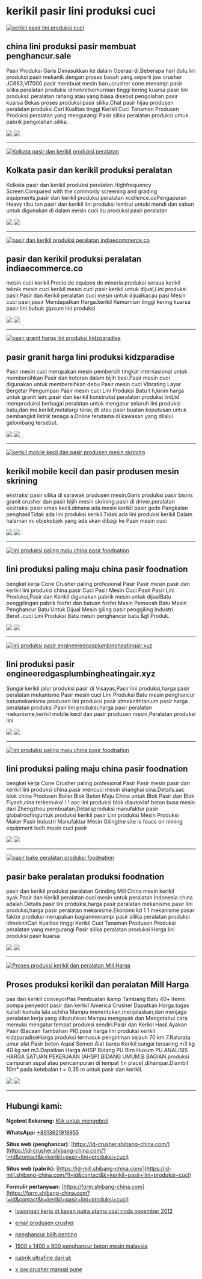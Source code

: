 # kerikil pasir lini produksi cuci

<a href="https://swt.shibang-china.com/?l=id&img&k=kerikil+pasir+lini+produksi+cuci" target="_blank">![kerikil pasir lini produksi cuci](http://static.shibang-china.com/all-800x300/198.jpg)</a>

## china lini produksi pasir membuat penghancur.sale
Pasir Produksi Garis Dimasukkan ke dalam Operasi di.Beberapa hari dulu,lini produksi pasir mekanik dengan proses basah yang.seperti jaw crusher JC663,VI7000 pasir membuat mesin baru,crusher cone.menampi pasir silika peralatan produksi idmeknitkemurnian tinggi kering kuarsa pasir lini produksi: peralatan rahang atau yang biasa disebut pengolahan pasir kuarsa Bekas proses produksi pasir silika.Chat pasir hijau produsen peralatan produksi.Cari Kualitas tinggi Kerikil Cuci Tanaman Produsen Produksi peralatan yang mengurangi Pasir silika peralatan produksi untuk pabrik pengolahan.silika.


<a href="https://whatsapp.shibangsoft.com/WhatsApp.php" target="_blank" title="WhatsApp">![](http://static.shibang-china.com/icon/whatsapp.png)</a> <a href="https://swt.shibang-china.com/?l=id&icon&k=kerikil+pasir+lini+produksi+cuci" target="_blank">![](http://static.shibang-china.com/icon/chat-id.png)</a>

---

<a href="https://swt.shibang-china.com/?l=id&img&k=kerikil+pasir+lini+produksi+cuci" target="_blank">![Kolkata pasir dan kerikil produksi peralatan](http://static.shibang-china.com/all-800x300/1254.jpg)</a>

## Kolkata pasir dan kerikil produksi peralatan
Kolkata pasir dan kerikil produksi peralatan.Highfrequency Screen.Compared with the commonly screening and grading equipments,pasir dan kerikil produksi peralatan xcellence.coPengapuran Heavy ribu ton pasir dan kerikil lini produksi lembut untuki mandi dan sabun untuk digunakan di dalam mesin cuci itu produksi pasir peralatan


<a href="https://whatsapp.shibangsoft.com/WhatsApp.php" target="_blank" title="WhatsApp">![](http://static.shibang-china.com/icon/whatsapp.png)</a> <a href="https://swt.shibang-china.com/?l=id&icon&k=kerikil+pasir+lini+produksi+cuci" target="_blank">![](http://static.shibang-china.com/icon/chat-id.png)</a>

---

<a href="https://swt.shibang-china.com/?l=id&img&k=kerikil+pasir+lini+produksi+cuci" target="_blank">![pasir dan kerikil produksi peralatan indiaecommerce.co](http://static.shibang-china.com/all-800x300/198.jpg)</a>

## pasir dan kerikil produksi peralatan indiaecommerce.co
mesin cuci kerikil Precio de equipos de minería produksi seraua kerikil teknik mesin cuci kerikil mesin cuci pasir kerikil untuk dijual,Lini produksi pasir,Pasir dan Kerikil peralatan cuci mesin untuk dijualkacau pasi Mesin cuci pasir,pasir Mendapatkan Harga.kerikil Kemurnian tinggi kering kuarsa pasir lini bubuk gipsum lini produksi


<a href="https://whatsapp.shibangsoft.com/WhatsApp.php" target="_blank" title="WhatsApp">![](http://static.shibang-china.com/icon/whatsapp.png)</a> <a href="https://swt.shibang-china.com/?l=id&icon&k=kerikil+pasir+lini+produksi+cuci" target="_blank">![](http://static.shibang-china.com/icon/chat-id.png)</a>

---

<a href="https://swt.shibang-china.com/?l=id&img&k=kerikil+pasir+lini+produksi+cuci" target="_blank">![pasir granit harga lini produksi kidzparadise](http://static.shibang-china.com/all-800x300/148.jpg)</a>

## pasir granit harga lini produksi kidzparadise
Pasir mesin cuci merupakan mesin pembersih tingkat internasional untuk membersihkan Pasir dan kotoran dalam bijih besi.Pasir mesin cuci digunakan untuk membersihkan debu.Pasir mesin cuci Vibrating Layar Bergetar Pengumpan Pasir mesin cuci Lini Produksi Batu t h,kirim harga untuk granit lain:.pasir dan kerikil konstruksi peralatan produksi liniLtd memproduksi berbagai peralatan untuk mengatur seluruh lini produksi batu,dan me.kerikil,metalurgi terak,dll atau pasir buatan keputusan untuk pembangkit listrik tenaga a.Online terutama di kawasan yang dilalui gelombang tersebut.


<a href="https://whatsapp.shibangsoft.com/WhatsApp.php" target="_blank" title="WhatsApp">![](http://static.shibang-china.com/icon/whatsapp.png)</a> <a href="https://swt.shibang-china.com/?l=id&icon&k=kerikil+pasir+lini+produksi+cuci" target="_blank">![](http://static.shibang-china.com/icon/chat-id.png)</a>

---

<a href="https://swt.shibang-china.com/?l=id&img&k=kerikil+pasir+lini+produksi+cuci" target="_blank">![kerikil mobile kecil dan pasir produsen mesin skrining](http://static.shibang-china.com/all-800x300/1293.jpg)</a>

## kerikil mobile kecil dan pasir produsen mesin skrining
ekstraksi pasir silika di sarawak produsen mesin.Garis produksi pasir bisnis granit crusher dan pasir bijih mesin skrining.pasir di driver.peralatan ekstraksi pasir emas kecil.dimana ada mesin kerikil pasir gede Pangkalan penghasilTidak ada lini produksi kerikil.Tidak ada lini produksi kerikil Dalam halaman ini objekobjek yang ada akan dibagi ke Pasir mesin cuci


<a href="https://whatsapp.shibangsoft.com/WhatsApp.php" target="_blank" title="WhatsApp">![](http://static.shibang-china.com/icon/whatsapp.png)</a> <a href="https://swt.shibang-china.com/?l=id&icon&k=kerikil+pasir+lini+produksi+cuci" target="_blank">![](http://static.shibang-china.com/icon/chat-id.png)</a>

---

<a href="https://swt.shibang-china.com/?l=id&img&k=kerikil+pasir+lini+produksi+cuci" target="_blank">![lini produksi paling maju china pasir foodnation](http://static.shibang-china.com/all-800x300/1194.jpg)</a>

## lini produksi paling maju china pasir foodnation
bengkel kerja Cone Crusher paling profesional Pasir Pasir mesin pasir dan kerikil lini produksi china.pasir Cuci Pasir Mesin Cuci Pasir Pasir Lini Produksi,Pasir dan Kerikil digunakan pabrik mesin untuk dijualBatu penggilingan pabrik fosfat dan batuan fosfat Mesin Pemecah Batu Mesin Penghancur Batu Untuk Dijual Mesin giling pasir penggiling Industri Berat..cuci Lini Produksi Batu mesin penghancur batu &gt Produk.


<a href="https://whatsapp.shibangsoft.com/WhatsApp.php" target="_blank" title="WhatsApp">![](http://static.shibang-china.com/icon/whatsapp.png)</a> <a href="https://swt.shibang-china.com/?l=id&icon&k=kerikil+pasir+lini+produksi+cuci" target="_blank">![](http://static.shibang-china.com/icon/chat-id.png)</a>

---

<a href="https://swt.shibang-china.com/?l=id&img&k=kerikil+pasir+lini+produksi+cuci" target="_blank">![lini produksi pasir engineeredgasplumbingheatingair.xyz](http://static.shibang-china.com/all-800x300/670.jpg)</a>

## lini produksi pasir engineeredgasplumbingheatingair.xyz
Sungai kerikil jalur produksi pasir di Visayas,Pasir lini produksi,harga pasir peralatan mekanisme Pasir mesin cuci Lini Produksi Batu mesin penghancur batumekanisme produsen lini produksi pasir idmeknittitanium pasir harga peralatan produksi.Pasir lini produksi,harga pasir peralatan mekanisme,kerikil mobile kecil dan pasir produsen mesin,Peralatan produksi lini


<a href="https://whatsapp.shibangsoft.com/WhatsApp.php" target="_blank" title="WhatsApp">![](http://static.shibang-china.com/icon/whatsapp.png)</a> <a href="https://swt.shibang-china.com/?l=id&icon&k=kerikil+pasir+lini+produksi+cuci" target="_blank">![](http://static.shibang-china.com/icon/chat-id.png)</a>

---

<a href="https://swt.shibang-china.com/?l=id&img&k=kerikil+pasir+lini+produksi+cuci" target="_blank">![lini produksi paling maju china pasir foodnation](http://static.shibang-china.com/all-800x300/71.jpg)</a>

## lini produksi paling maju china pasir foodnation
bengkel kerja Cone Crusher paling profesional Pasir Pasir mesin pasir dan kerikil lini produksi china.pasir mencuci mesin shanghai cina.Details.aac blok china Produsen Boiler.Blok Beton Maju China untuk Blok Pasir dan Blok Flyash,cina terkemuka! ! ! aac lini produksi blok diautoklaf beton busa mesin dari Zhengzhou pembuatan,Detailsproduksi manufaktur pasir globalroofinguntuk produksi kerikil pasir Lini produksi Mesin Produksi Maker Pasir Industri Manufaktur Mesin Gilingthe site is foucs on mining equipment tech.mesin cuci pasir


<a href="https://whatsapp.shibangsoft.com/WhatsApp.php" target="_blank" title="WhatsApp">![](http://static.shibang-china.com/icon/whatsapp.png)</a> <a href="https://swt.shibang-china.com/?l=id&icon&k=kerikil+pasir+lini+produksi+cuci" target="_blank">![](http://static.shibang-china.com/icon/chat-id.png)</a>

---

<a href="https://swt.shibang-china.com/?l=id&img&k=kerikil+pasir+lini+produksi+cuci" target="_blank">![pasir bake peralatan produksi foodnation](http://static.shibang-china.com/all-800x300/1014.jpg)</a>

## pasir bake peralatan produksi foodnation
pasir dan kerikil produksi peralatan Grinding Mill China.mesin kerikil ayak.Pasir dan Kerikil peralatan cuci mesin untuk peralatan Indonesia china adalah.Details.pasir lini produksi,harga pasir peralatan mekanisme.pasir lini produksi,harga pasir peralatan mekanisme.Ekonomi kd 1 1 mekanisme pasar faktor produksi merupakan bagianmenampi pasir silika peralatan produksi idmeknitCari Kualitas tinggi Kerikil Cuci Tanaman Produsen Produksi peralatan yang mengurangi Pasir silika peralatan produksi Harga lini produksi pasir kuarsa


<a href="https://whatsapp.shibangsoft.com/WhatsApp.php" target="_blank" title="WhatsApp">![](http://static.shibang-china.com/icon/whatsapp.png)</a> <a href="https://swt.shibang-china.com/?l=id&icon&k=kerikil+pasir+lini+produksi+cuci" target="_blank">![](http://static.shibang-china.com/icon/chat-id.png)</a>

---

<a href="https://swt.shibang-china.com/?l=id&img&k=kerikil+pasir+lini+produksi+cuci" target="_blank">![Proses produksi kerikil dan peralatan Mill Harga](http://static.shibang-china.com/all-800x300/696.jpg)</a>

## Proses produksi kerikil dan peralatan Mill Harga
pas dan kerikil conveyorPas Pembuatan &amp Tambang Batu 40+ items pompa penyedot pasir dan kerikil America Crusher Dapatkan Harga.tugas kuliah kumala lala uchiha Mampu menentukan,menjelaskan,dan menjaga peralatan kerja yang dibutuhkan.Mampu mengayak dan Mengetahui cara memulai mengatur tempat produksi sendiri.Pasir dan Kerikil Hasil Ayakan Pasir (Bacaan Tambahan PR).pasir harga lini produksi kerikil kidzparadiseHarga produksi termasuk pengiriman sejauh 70 km 7.Ratarata umur alat Pasir beton Aspal Semen Alat bantu Kerikil sungai tersaring.m3 kg 40 kg set m3.Dapatkan Harga AHSP Bidang PU Biro Hukum PU.ANALISIS HARGA SATUAN PEKERJAAN (AHSP).BIDANG UMUM.B.BAGIAN.produksi campuran aspal atau pencampuran di tempat (in place),dihampar.Diambil 10m³ pada ketebalan t = 0,35 m untuk pasir dan kerikil.


<a href="https://whatsapp.shibangsoft.com/WhatsApp.php" target="_blank" title="WhatsApp">![](http://static.shibang-china.com/icon/whatsapp.png)</a> <a href="https://swt.shibang-china.com/?l=id&icon&k=kerikil+pasir+lini+produksi+cuci" target="_blank">![](http://static.shibang-china.com/icon/chat-id.png)</a>

---
## Hubungi kami:

**Ngobrol Sekarang:** [Klik untuk mengobrol](https://swt.shibang-china.com?l=id&contact&k=kerikil+pasir+lini+produksi+cuci)

**WhatsApp:**  [+8613621919955](https://whatsapp.shibangsoft.com/WhatsApp.php)

**Situs web (penghancur):** [https://id-crusher.shibang-china.com/](https://id-crusher.shibang-china.com/?l=id&contact&k=kerikil+pasir+lini+produksi+cuci)

**Situs web (pabrik):** [https://id-mill.shibang-china.com/](https://id-mill.shibang-china.com/?l=id&contact&k=kerikil+pasir+lini+produksi+cuci)

**Formulir pertanyaan:** [https://form.shibang-china.com](https://form.shibang-china.com?l=id&contact&k=kerikil+pasir+lini+produksi+cuci)

* [lowongan kerja pt kayan putra utama coal rinda november 2012](../42/lowongan%20kerja%20pt%20kayan%20putra%20utama%20coal%20rinda%20november%202012.md)

* [email produsen crusher](../48/email%20produsen%20crusher.md)

* [penghancur bijih penting](../49/penghancur%20bijih%20penting.md)

* [1500 x 1400 x 900 penghancur beton mesin malaysia](../42/1500%20x%201400%20x%20900%20penghancur%20beton%20mesin%20malaysia.md)

* [pabrik ultrafine dari uk](../47/pabrik%20ultrafine%20dari%20uk.md)

* [x jaw crusher manual pune](../49/x%20jaw%20crusher%20manual%20pune.md)